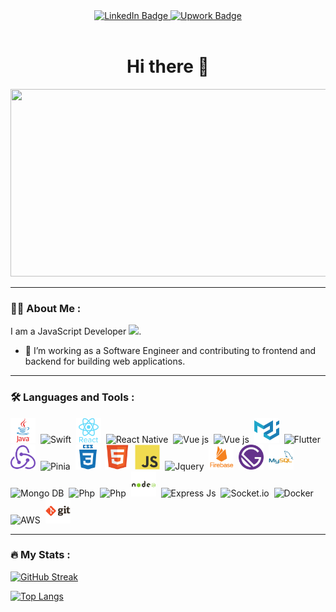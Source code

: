 <div id="header" align="center">
  <div id="badges">
    <a href="https://www.linkedin.com/in/talal-tahir-b10559170">
      <img src="https://img.shields.io/badge/LinkedIn-blue?style=for-the-badge&logo=linkedin&logoColor=white" alt="LinkedIn Badge"/>
    </a>
     <a href="https://www.upwork.com/freelancers/talaltahir7899">
      <img src="https://img.shields.io/badge/UpWork-6FDA44?style=for-the-badge&logo=Upwork&logoColor=white" alt="Upwork Badge"/>
    </a>
  </div>
  <img src="https://komarev.com/ghpvc/?username=dev-talal" alt=""/>
  <h1>Hi there 👋</h1>
</div>

<div align="center">
  <img src="https://media.giphy.com/media/dWesBcTLavkZuG35MI/giphy.gif" width="600" height="300"/>
</div>

---

### :man_technologist: About Me : 
I am a JavaScript Developer <img src="https://media.giphy.com/media/WUlplcMpOCEmTGBtBW/giphy.gif" width="30">.
- :telescope: I’m working as a Software Engineer and contributing to frontend and backend for building web applications.

---

### :hammer_and_wrench: Languages and Tools :
<div>
  <img src="https://github.com/devicons/devicon/raw/master/icons/java/java-original-wordmark.svg" title="Java" alt="Java" width="40" height="40"/>&nbsp;
    <img src="https://developer.apple.com/swift/images/swift-og.png" title="Swift" alt="Swift" width="40" height="40"/>&nbsp;
  <img src="https://github.com/devicons/devicon/raw/master/icons/react/react-original-wordmark.svg" title="React" alt="React" width="40" height="40"/>&nbsp;
    <img src="https://youteam.io/blog/wp-content/uploads/2021/11/react-native-logo.png" title="React Native" alt="React Native" width="40" height="40" style="object-fit:contain;"/>&nbsp;
<img src="https://upload.wikimedia.org/wikipedia/commons/thumb/9/95/Vue.js_Logo_2.svg/1200px-Vue.js_Logo_2.svg.png" title="Vue js" alt="Vue js" width="40" height="40"/>&nbsp;
<img src="https://cdn.vuetifyjs.com/docs/images/logos/vuetify-logo-v3-light.svg" title="Vue js" alt="Vue js" width="40" height="40"/>&nbsp;
  <img src="https://raw.githubusercontent.com/devicons/devicon/master/icons/materialui/materialui-original.svg" title="Material UI" alt="Material UI" width="40" height="40"/>&nbsp;
  <img src="https://cdn.iconscout.com/icon/free/png-256/free-flutter-2038877-1720090.png" title="Flutter" alt="Flutter" width="40" height="40"/>&nbsp;
  <img src="https://github.com/devicons/devicon/raw/master/icons/redux/redux-original.svg" title="Redux" alt="Redux " width="40" height="40"/>&nbsp;
    <img src="https://pinia.vuejs.org/logo.svg" title="Pinia" alt="Pinia" width="40" height="40" style='object-fit: contain' />&nbsp;
  <img src="https://github.com/devicons/devicon/raw/master/icons/css3/css3-plain-wordmark.svg"  title="CSS3" alt="CSS" width="40" height="40"/>&nbsp;
  <img src="https://github.com/devicons/devicon/raw/master/icons/html5/html5-original.svg" title="HTML5" alt="HTML" width="40" height="40"/>&nbsp;
  <img src="https://github.com/devicons/devicon/raw/master/icons/javascript/javascript-original.svg" title="JavaScript" alt="JavaScript" width="40" height="40"/>&nbsp;
    <img src="https://cdn.iconscout.com/icon/free/png-256/free-jquery-8-1175153.png" title="Jquery" alt="Jquery" width="40" height="40"/>&nbsp;
  <img src="https://github.com/devicons/devicon/raw/master/icons/firebase/firebase-plain-wordmark.svg" title="Firebase" alt="Firebase" width="40" height="40"/>&nbsp;
  <img src="https://github.com/devicons/devicon/raw/master/icons/gatsby/gatsby-original.svg" title="Gatsby"  alt="Gatsby" width="40" height="40"/>&nbsp;
  <img src="https://github.com/devicons/devicon/raw/master/icons/mysql/mysql-original-wordmark.svg" title="MySQL"  alt="MySQL" width="40" height="40"/>&nbsp;
    <img src="https://repvue.imgix.net/a9yxc48y3ay5dm2udzwizc2bdyph" title="Mongo DB"  alt="Mongo DB" width="40" height="40"/>&nbsp;
   <img src="https://upload.wikimedia.org/wikipedia/commons/thumb/2/27/PHP-logo.svg/1200px-PHP-logo.svg.png" title="Php"  alt="Php" width="40" height="40" style="object-fit: contain;" />&nbsp;
    <img src="https://upload.wikimedia.org/wikipedia/commons/thumb/9/9a/Laravel.svg/1200px-Laravel.svg.png" title="Laravel"  alt="Php" width="40" height="40" style="object-fit: contain;" />&nbsp;
  <img src="https://github.com/devicons/devicon/raw/master/icons/nodejs/nodejs-original-wordmark.svg" title="NodeJS" alt="NodeJS" width="40" height="40"/>&nbsp;
    <img src="https://ajeetchaulagain.com/static/7cb4af597964b0911fe71cb2f8148d64/87351/express-js.png" title="Express Js" alt="Express Js" width="40" height="40"/>&nbsp;
       <img src="https://upload.wikimedia.org/wikipedia/commons/thumb/9/96/Socket-io.svg/1200px-Socket-io.svg.png" title="Socket.io" alt="Socket.io" width="40" height="40"/>&nbsp;
        <img src="https://seeklogo.com/images/D/docker-logo-6D6F987702-seeklogo.com.png" title="Docker" alt="Docker" width="40" height="40" style='object-fit: contain'/>&nbsp;
  <img src="https://encrypted-tbn0.gstatic.com/images?q=tbn:ANd9GcQsX11JXc7T0u3DqoJKEZXx_oRm5omDVPYcJQ&usqp=CAU" title="AWS" alt="AWS" width="40" height="40"/>&nbsp;
  <img src="https://github.com/devicons/devicon/raw/master/icons/git/git-original-wordmark.svg" title="Git" **alt="Git" width="40" height="40"/>
</div>

---

### :fire: My Stats :
[![GitHub Streak](http://github-readme-streak-stats.herokuapp.com?user=dev-talal&theme=dark&background=000000)](https://git.io/streak-stats)

[![Top Langs](https://github-readme-stats.vercel.app/api/top-langs/?username=dev-talal&layout=compact&theme=vision-friendly-dark)](https://github.com/anuraghazra/github-readme-stats)
